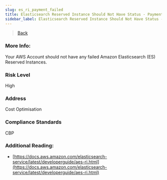 ```yaml
---
slug: es_ri_payment_failed
title: Elasticsearch Reserved Instance Should Not Have Status - Payment Failed
sidebar_label: Elasticsearch Reserved Instance Should Not Have Status - Payment Failed
---
```

> [Back](../../esmonitoring)

### More Info:
Your AWS Account should not have any failed Amazon Elasticsearch (ES) Reserved Instances.

### Risk Level
High

### Address
Cost Optimisation

### Compliance Standards
CBP

### Additional Reading:
- [https://docs.aws.amazon.com/elasticsearch-service/latest/developerguide/aes-ri.html](https://docs.aws.amazon.com/elasticsearch-service/latest/developerguide/aes-ri.html) 
